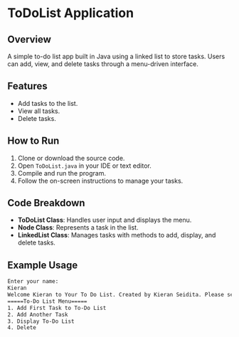 # ToDoList Application

## Overview

A simple to-do list app built in Java using a linked list to store tasks. Users can add, view, and delete tasks through a menu-driven interface.

## Features

- Add tasks to the list.
- View all tasks.
- Delete tasks.

## How to Run

1. Clone or download the source code.
2. Open `ToDoList.java` in your IDE or text editor.
3. Compile and run the program.
4. Follow the on-screen instructions to manage your tasks.

## Code Breakdown

- **ToDoList Class**: Handles user input and displays the menu.
- **Node Class**: Represents a task in the list.
- **LinkedList Class**: Manages tasks with methods to add, display, and delete tasks.

## Example Usage

```bash
Enter your name:
Kieran
Welcome Kieran to Your To Do List. Created by Kieran Seidita. Please select your options:
=====To-Do List Menu=====
1. Add First Task to To-Do List
2. Add Another Task
3. Display To-Do List
4. Delete


